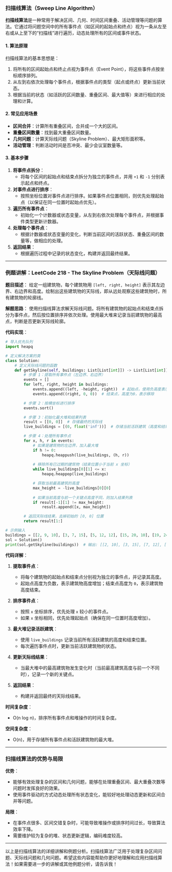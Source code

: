 ### 扫描线算法（Sweep Line Algorithm）

**扫描线算法**是一种常用于解决区间、几何、时间区间重叠、活动管理等问题的算法。它通过将问题空间中的所有事件点（如区间的起始点和终点）视为一条从左至右或从上至下的“扫描线”进行遍历，动态处理所有的区间或事件状态。

#### 1. **算法原理**
扫描线算法的基本思想是：
1. 将所有的区间起始点和终止点视为事件点（Event Point），将这些事件点按坐标顺序排列。
2. 从左到右依次处理每个事件点，根据事件点的类型（起点或终点）更新当前状态。
3. 根据当前的状态（如活跃的区间数量、重叠区间、最大值等）来进行相应的处理和计算。

#### 2. **常见应用场景**
- **区间合并**：计算所有重叠区间，合并成一个大的区间。
- **重叠区间数量**：找到最大重叠区间数量。
- **几何问题**：计算天际线问题（Skyline Problem）、最大矩形面积等。
- **活动管理**：判断活动时间是否冲突、最少会议室数量等。

#### 3. **基本步骤**
1. **将事件点拆分**：
   - 将每个区间的起始点和结束点拆分为独立的事件点，并用 `+1` 和 `-1` 分别表示起点和终点。
2. **对事件点进行排序**：
   - 按照坐标位置对事件点进行排序。如果事件点位置相同，则优先处理起始点（以保证在同一位置时起始点优先）。
3. **遍历所有事件点**：
   - 初始化一个计数器或状态变量，从左到右依次处理每个事件点，并根据事件类型更新计数器。
4. **处理每个事件点**：
   - 根据计数器或状态变量的变化，判断当前区间的活跃状态、重叠区间的数量等，做相应的处理。
5. **返回结果**：
   - 根据遍历过程中记录的状态变化，构建并返回最终结果。

---

### 例题讲解：LeetCode 218 - The Skyline Problem（天际线问题）

**题目描述**：
给定一组建筑物，每个建筑物用 `[left, right, height]` 表示其左边界、右边界和高度。绘制出这些建筑物的天际线，即从远处观察这些建筑物时，所有建筑物的轮廓线。

**解题思路**：
使用扫描线算法求解天际线问题。将所有建筑物的起始点和结束点拆分为事件点，然后按位置排序并依次处理。使用最大堆来记录当前建筑物的最高点，判断是否更新天际线轮廓。

**代码实现**：
```python
# 导入优先队列
import heapq

# 定义解决方案的类
class Solution:
    # 定义天际线问题的函数
    def getSkyline(self, buildings: List[List[int]]) -> List[List[int]]:
        # 步骤 1：提取所有事件点（左边界、右边界）
        events = []
        for left, right, height in buildings:
            events.append((left, -height, right))  # 起始点，使用负高度表示（确保优先处理起始点）
            events.append((right, 0, 0))  # 结束点，高度为0，表示移除

        # 步骤 2：按横坐标进行排序
        events.sort()

        # 步骤 3：初始化最大堆和结果列表
        result = [[0, 0]]  # 存储最终的天际线
        live_buildings = [(0, float('inf'))]  # 存储当前活跃建筑（高度和结束位置）

        # 步骤 4：处理所有事件点
        for x, h, r in events:
            # 如果是建筑物的左边界，加入最大堆
            if h != 0:
                heapq.heappush(live_buildings, (h, r))
            
            # 移除所有已过期的建筑物（结束位置小于当前 x 坐标）
            while live_buildings[0][1] <= x:
                heapq.heappop(live_buildings)

            # 获取当前最高建筑的高度
            max_height = -live_buildings[0][0]
            
            # 如果当前高度与前一个关键点高度不同，则加入结果列表
            if result[-1][1] != max_height:
                result.append([x, max_height])

        # 返回天际线结果，去掉初始的 [0, 0] 位置
        return result[1:]

# 示例输入
buildings = [[2, 9, 10], [3, 7, 15], [5, 12, 12], [15, 20, 10], [19, 24, 8]]
sol = Solution()
print(sol.getSkyline(buildings))  # 输出: [[2, 10], [3, 15], [7, 12], [12, 0], [15, 10], [20, 8], [24, 0]]
```

**代码详解**：
1. **提取事件点**：
   - 将每个建筑物的起始点和结束点分别视为独立的事件点，并记录其高度。
   - 起始点高度为负数，表示建筑物高度增加；结束点高度为 `0`，表示建筑物高度结束。

2. **排序事件点**：
   - 按照 `x` 坐标排序，优先处理 `x` 较小的事件点。
   - 如果 `x` 坐标相同，优先处理起始点（确保在同一位置时高度增加）。

3. **最大堆记录活跃建筑**：
   - 使用 `live_buildings` 记录当前所有活跃建筑的高度和结束位置。
   - 每次遍历事件点时，更新当前活跃建筑物的状态。

4. **更新天际线结果**：
   - 当最大堆中的最高建筑物发生变化时（当前最高建筑高度与前一个不同时），记录一个新的关键点。

5. **返回结果**：
   - 构建并返回最终的天际线结果。

**时间复杂度**：
- O(n log n)，排序所有事件点和堆操作的时间复杂度。

**空间复杂度**：
- O(n)，用于存储所有事件点和活跃建筑物的最大堆。

---

### 扫描线算法的优势与局限
**优势**：
- 能够有效处理复杂的区间和几何问题，能够在处理重叠区间、最大重叠次数等问题时发挥良好的效果。
- 使用事件驱动的方式动态处理所有状态变化，能较好地处理动态更新和区间合并等问题。

**局限**：
- 在事件点很多、区间交错复杂时，可能导致堆操作或排序时间过长，导致算法效率下降。
- 需要维护较为复杂的堆、状态更新逻辑，编码难度较高。

---

以上是扫描线算法的详细讲解和例题分析。扫描线算法广泛用于处理复杂区间问题、天际线问题和几何问题。希望这些内容能帮助你更好地理解和应用扫描线算法！如果需要进一步的讲解或其他例题分析，请告诉我！
